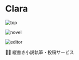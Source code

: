 # Clara

![top](https://user-images.githubusercontent.com/49052459/235670728-67f9b7bb-1f9e-42b7-b6c8-0914db8dcfaa.png)

![novel](https://user-images.githubusercontent.com/49052459/235670991-b33f234f-b67e-45f2-80df-c4a9da1c96ff.png)

![editor](https://user-images.githubusercontent.com/49052459/235671249-8eebb23b-ba8c-4de6-8fb0-dca3062bbd9d.png)

✍🏻 縦書き小説執筆・投稿サービス
